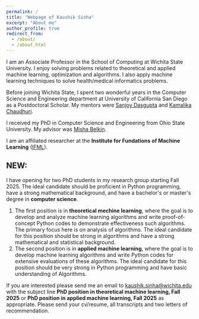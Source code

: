 ```yaml
---
permalink: /
title: "Webpage of Kaushik Sinha"
excerpt: "About me"
author_profile: true
redirect_from: 
  - /about/
  - /about.html
---
```



I am an Associate Professor in the School of Computing at Wichita State University. I enjoy solving problems related to theoretical and applied machine learning, optimization and algorithms. I also apply machine learning techniques to solve health/medical informatics problems. 

Before joining Wichita State, I spent two wonderful years in the Computer Science and Engineering department at University of California San Diego as a Postdoctoral Scholar. My mentors were [Sanjoy Dasgupta](https://cseweb.ucsd.edu/~dasgupta/) and [Kamalika Chaudhuri](http://cseweb.ucsd.edu/~kamalika/).

I received my PhD in Computer Science and Engineering from Ohio State University. My advisor was [Misha Belkin](http://web.cse.ohio-state.edu/~belkin.8/).

I am an affiliated researcher at the **Institute for Fundations of Machine Learning** ([IFML](https://ml.utexas.edu/ifml)).


## NEW:
<!--1. I have an opening for an MS thesis/project student in my research group starting Fall 2021. Ideal candidate should have already taken Machine Learning/Deep Learning class. Funding for this position is available through Graduate Teaching Assistatship. Interested candidates should email me their resume/cv.-->
I have opening for two PhD students in my research group starting Fall 2025. The ideal candidate should be proficient in Python programming, have a strong mathematical background, and have a bachelor's or master's degree in **computer science**. 

1. The first position is in **theoretical mechine learning**, where the goal is to develop and analyze machine learning algorithms and write proof-of-concept Python codes to demonstrate effectiveness such algorithms. The primary focus here is on analysis of algorithms. The ideal candidate for this position should be strong in algorithms and have a strong mathematical and statistical background.
2. The second position is in **applied machine learning**, where the goal is to develop machine learning algorithms and write Python codes for extensive evaluations of these algorithms. The ideal candidate for this position should be very strong in Python programming and have basic understanding of Algorithms.

If you are interested please send me an email to kaushik.sinha@wichita.edu with the subject line **PhD position in theoretical machine learning, Fall 2025**  or **PhD position in applied machine learning, Fall 2025** as appropriate. Please send your cv/resume, all transcripts and two letters of recommendation.
<!--[Details here](https://github.com/kaushik-sinha/kaushik-sinha.github.io/files/5541214/phd_position_ad.pdf)-->

<br>
<!--Check out my [Machine Learning Club channel.](https://www.youtube.com/@machinelearningclub)-->
